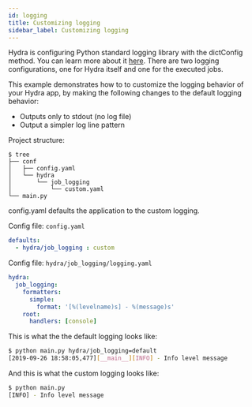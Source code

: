 ```yaml
---
id: logging
title: Customizing logging
sidebar_label: Customizing logging
---
```

Hydra is configuring Python standard logging library with the dictConfig method. You can learn more about it [here](https://docs.python.org/3/howto/logging.html).
There are two logging configurations, one for Hydra itself and one for the executed jobs.
 
This example demonstrates how to to customize the logging behavior of your Hydra app, by making the following changes
to the default logging behavior:

 * Outputs only to stdout (no log file)
 * Output a simpler log line pattern

Project structure:
```text
$ tree
├── conf
│   ├── config.yaml
│   └── hydra
│       └── job_logging
│           └── custom.yaml
└── main.py
```

config.yaml defaults the application to the custom logging.

Config file: `config.yaml`
```yaml
defaults:
  - hydra/job_logging : custom
```
Config file: `hydra/job_logging/logging.yaml`

```yaml
hydra:
  job_logging:
    formatters:
      simple:
        format: '[%(levelname)s] - %(message)s'
    root:
      handlers: [console]
```

This is what the the default logging looks like:
```bash
$ python main.py hydra/job_logging=default
[2019-09-26 18:58:05,477][__main__][INFO] - Info level message
```

And this is what the custom logging looks like:
```bash
$ python main.py
[INFO] - Info level message
```

